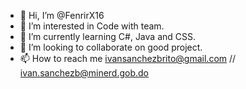 - 👋 Hi, I’m @FenrirX16
- 👀 I’m interested in Code with team.
- 🌱 I’m currently learning C#, Java and CSS.
- 💞️ I’m looking to collaborate on good project.
- 📫 How to reach me ivansanchezbrito@gmail.com // ivan.sanchezb@minerd.gob.do

<!---
FenrirX16/FenrirX16 is a ✨ special ✨ repository because its `README.md` (this file) appears on your GitHub profile.
You can click the Preview link to take a look at your changes.
--->
